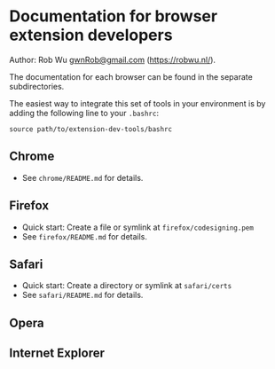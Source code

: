 # Documentation for browser extension developers
Author: Rob Wu <gwnRob@gmail.com> (https://robwu.nl/).

The documentation for each browser can be found in the separate subdirectories.

The easiest way to integrate this set of tools in your environment is by adding
the following line to your `.bashrc`:

    source path/to/extension-dev-tools/bashrc

## Chrome
- See `chrome/README.md` for details.

## Firefox
- Quick start: Create a file or symlink at `firefox/codesigning.pem`
- See `firefox/README.md` for details.

## Safari
- Quick start: Create a directory or symlink at `safari/certs`
- See `safari/README.md` for details.

## Opera
## Internet Explorer
